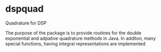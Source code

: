 # dspquad
Quadrature for DSP

The purpose of the package is to provide routines for the 
double exponential and adpative quadrature methods in Java. 
In additon, many special functions, having integral representations are implemented
